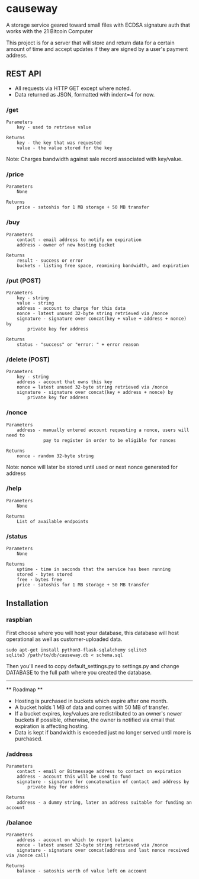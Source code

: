 # causeway
 
A storage service geared toward small files with ECDSA signature auth that works with the 21 Bitcoin Computer

This project is for a server that will store and return data for a certain amount of time and accept updates if they are signed by a user's payment address.

## REST API

* All requests via HTTP GET except where noted.
* Data returned as JSON, formatted with indent=4 for now.

### /get
    Parameters
        key - used to retrieve value
        
    Returns
        key - the key that was requested
        value - the value stored for the key

Note: Charges bandwidth against sale record associated with key/value.

### /price
    Parameters
        None
        
    Returns
        price - satoshis for 1 MB storage + 50 MB transfer

### /buy
    Parameters
        contact - email address to notify on expiration
        address - owner of new hosting bucket

    Returns
        result - success or error
        buckets - listing free space, reamining bandwidth, and expiration

        
### /put (POST)
    Parameters
        key - string
        value - string
        address - account to charge for this data
        nonce - latest unused 32-byte string retrieved via /nonce
        signature - signature over concat(key + value + address + nonce) by 
            private key for address

    Returns
        status - "success" or "error: " + error reason

### /delete (POST)
    Parameters
        key - string
        address - account that owns this key
        nonce = latest unused 32-byte string retrieved via /nonce
        signature - signature over concat(key + address + nonce) by 
            private key for address

### /nonce
    Parameters
        address - manually entered account requesting a nonce, users will need to 
                  pay to register in order to be eligible for nonces
        
    Returns
        nonce - random 32-byte string
        
Note: nonce will later be stored until used or next nonce generated for address

### /help
    Parameters
        None

    Returns
        List of available endpoints

### /status
    Parameters
        None

    Returns
        uptime - time in seconds that the service has been running
        stored - bytes stored
        free - bytes free
        price - satoshis for 1 MB storage + 50 MB transfer


## Installation

### raspbian

First choose where you will host your database, this database will host operational as well as customer-uploaded data.

    sudo apt-get install python3-flask-sqlalchemy sqlite3
    sqlite3 /path/to/db/causeway.db < schema.sql

Then you'll need to copy default\_settings.py to settings.py and change DATABASE to the full path where you created the database.

***
** Roadmap **

* Hosting is purchased in buckets which expire after one month.
* A bucket holds 1 MB of data and comes with 50 MB of transfer.
* If a bucket expires, key/values are redistributed to an owner's newer buckets if possible,
  otherwise, the owner is notified via email that expiration is affecting hosting.
* Data is kept if bandwidth is exceeded just no longer served until more is purchased.

### /address
    Parameters
        contact - email or Bitmessage address to contact on expiration
        address - account this will be used to fund
        signature - signature for concatenation of contact and address by
            private key for address
        
    Returns
        address - a dummy string, later an address suitable for funding an account

### /balance
    Parameters
        address - account on which to report balance
        nonce - latest unused 32-byte string retrieved via /nonce
        signature - signature over concat(address and last nonce received via /nonce call)
        
    Returns
        balance - satoshis worth of value left on account

